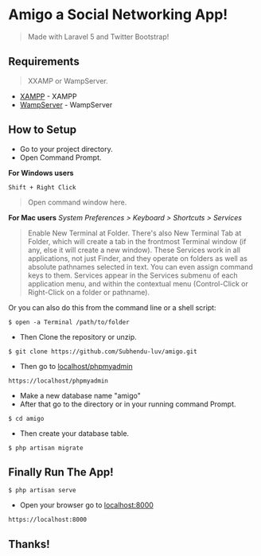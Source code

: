 # Amigo a Social Networking App!
> Made with Laravel 5 and Twitter Bootstrap!

## Requirements
> XXAMP or WampServer.

- [XAMPP](https://www.apachefriends.org/) - XAMPP
- [WampServer](http://www.wampserver.com/en/) - WampServer

## How to Setup

- Go to your project directory.
- Open Command Prompt.

**For Windows users**
```
Shift + Right Click
```
> Open command window here.

**For Mac users**
*System Preferences > Keyboard > Shortcuts > Services*
> Enable New Terminal at Folder. There's also New Terminal Tab at Folder, which will create a tab in the frontmost Terminal window (if any, else it will create a new window). These Services work in all applications, not just Finder, and they operate on folders as well as absolute pathnames selected in text.
You can even assign command keys to them.
Services appear in the Services submenu of each application menu, and within the contextual menu (Control-Click or Right-Click on a folder or pathname).

Or you can also do this from the command line or a shell script:
```
$ open -a Terminal /path/to/folder
```
- Then Clone the repository or unzip.
```
$ git clone https://github.com/Subhendu-luv/amigo.git
```
- Then go to [localhost/phpmyadmin](https://localhost/phpmyadmin)
```
https://localhost/phpmyadmin
```
- Make a new database name "amigo"
- After that go to the directory or in your running command Prompt.
```
$ cd amigo
```
- Then create your database table.
```
$ php artisan migrate
```

## Finally Run The App!
```
$ php artisan serve
```
- Open your browser go to [localhost:8000](https://localhost:8000)
```
https://localhost:8000
```
## Thanks!
